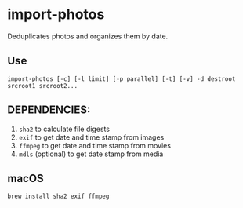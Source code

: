 # import-photos

Deduplicates photos and organizes them by date.

## Use

```
import-photos [-c] [-l limit] [-p parallel] [-t] [-v] -d destroot srcroot1 srcroot2...
```

## DEPENDENCIES:

1. `sha2` to calculate file digests
1. `exif` to get date and time stamp from images
1. `ffmpeg` to get date and time stamp from movies
1. `mdls` (optional) to get date stamp from media

## macOS

```
brew install sha2 exif ffmpeg
```
